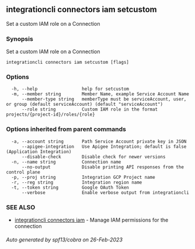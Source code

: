 ## integrationcli connectors iam setcustom

Set a custom IAM role on a Connection

### Synopsis

Set a custom IAM role on a Connection

```
integrationcli connectors iam setcustom [flags]
```

### Options

```
  -h, --help                 help for setcustom
  -m, --member string        Member Name, example Service Account Name
      --member-type string   memberType must be serviceAccount, user, or group (default serviceAccount) (default "serviceAccount")
      --role string          Custom IAM role in the format projects/{project-id}/roles/{role}
```

### Options inherited from parent commands

```
  -a, --account string       Path Service Account private key in JSON
      --apigee-integration   Use Apigee Integration; default is false (Application Integration)
      --disable-check        Disable check for newer versions
  -n, --name string          Connection name
      --no-output            Disable printing API responses from the control plane
  -p, --proj string          Integration GCP Project name
  -r, --reg string           Integration region name
  -t, --token string         Google OAuth Token
      --verbose              Enable verbose output from integrationcli
```

### SEE ALSO

* [integrationcli connectors iam](integrationcli_connectors_iam.md)	 - Manage IAM permissions for the connection

###### Auto generated by spf13/cobra on 26-Feb-2023

